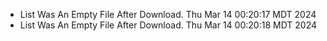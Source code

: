 *  List Was An Empty File After Download. Thu Mar 14 00:20:17 MDT 2024
*  List Was An Empty File After Download. Thu Mar 14 00:20:18 MDT 2024

